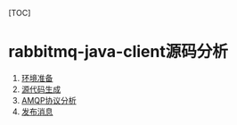 [TOC]

# rabbitmq-java-client源码分析
1. [环境准备](1.环境准备.md)
2. [源代码生成](2.源代码生成.md)
3. [AMQP协议分析](3.AMQP协议分析.md)
8. [发布消息](8.发布消息.md)
